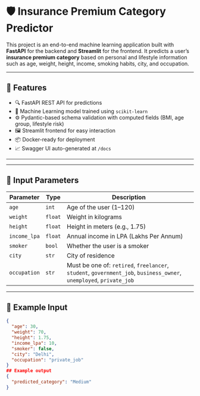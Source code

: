 # 🛡️ Insurance Premium Category Predictor

This project is an end-to-end machine learning application built with **FastAPI** for the backend and **Streamlit** for the frontend. It predicts a user’s **insurance premium category** based on personal and lifestyle information such as age, weight, height, income, smoking habits, city, and occupation.

---

## 🚀 Features

- 🔍 FastAPI REST API for predictions
- 🧠 Machine Learning model trained using `scikit-learn`
- ⚙️ Pydantic-based schema validation with computed fields (BMI, age group, lifestyle risk)
- 🖼️ Streamlit frontend for easy interaction
- 📦 Docker-ready for deployment
- 📈 Swagger UI auto-generated at `/docs`

---

---

## 🔢 Input Parameters

| Parameter     | Type     | Description                                                                 |
|---------------|----------|-----------------------------------------------------------------------------|
| `age`         | `int`    | Age of the user (1–120)                                                     |
| `weight`      | `float`  | Weight in kilograms                                                         |
| `height`      | `float`  | Height in meters (e.g., 1.75)                                               |
| `income_lpa`  | `float`  | Annual income in LPA (Lakhs Per Annum)                                      |
| `smoker`      | `bool`   | Whether the user is a smoker                                                |
| `city`        | `str`    | City of residence                                                           |
| `occupation`  | `str`    | Must be one of: `retired`, `freelancer`, `student`, `government_job`, `business_owner`, `unemployed`, `private_job` |

---

## 🧪 Example Input

```json
{
  "age": 30,
  "weight": 70,
  "height": 1.75,
  "income_lpa": 10,
  "smoker": false,
  "city": "Delhi",
  "occupation": "private_job"
}
## Example output
{
  "predicted_category": "Medium"
}

